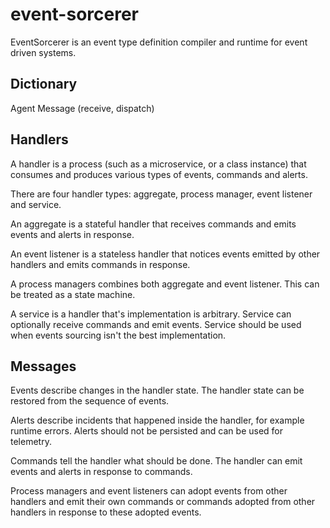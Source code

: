 # event-sorcerer

EventSorcerer is an event type definition compiler and runtime for event driven systems.

## Dictionary

Agent
Message (receive, dispatch)


## Handlers

A handler is a process (such as a microservice, or a class instance) that consumes and produces various types of events,
commands and alerts.

There are four handler types: aggregate, process manager, event listener and service.

An aggregate is a stateful handler that receives commands and emits events and alerts in response.

An event listener is a stateless handler that notices events emitted by other handlers and emits commands in response.

A process managers combines both aggregate and event listener. This can be treated as a state machine.

A service is a handler that's implementation is arbitrary. Service can optionally receive commands and emit events.
Service should be used when events sourcing isn't the best implementation.

## Messages

Events describe changes in the handler state. The handler state can be restored from the sequence of events.

Alerts describe incidents that happened inside the handler, for example runtime errors. Alerts should not be persisted
and can be used for telemetry.

Commands tell the handler what should be done. The handler can emit events and alerts in response to commands.

Process managers and event listeners can adopt events from other handlers and emit their own commands or commands
adopted from other handlers in response to these adopted events.
